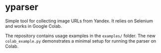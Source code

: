 # yparser

Simple tool for collecting image URLs from Yandex. It relies on Selenium and works in Google Colab.

The repository contains usage examples in the `examples/` folder. The new `colab_example.py` demonstrates a minimal setup for running the parser on Colab.
